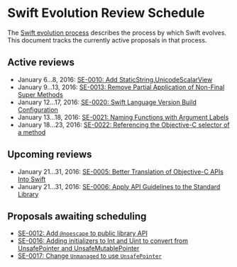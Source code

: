 # Swift Evolution Review Schedule

The [Swift evolution process][evolution-process] describes the process
by which Swift evolves. This document tracks the currently active
proposals in that process.

## Active reviews

* January 6...8, 2016: [SE-0010: Add StaticString.UnicodeScalarView](proposals/0010-add-staticstring-unicodescalarview.md)
* January 9...13, 2016: [SE-0013: Remove Partial Application of Non-Final Super Methods](proposals/0013-remove-partial-application-super.md)
* January 12...17, 2016: [SE-0020: Swift Language Version Build Configuration](proposals/0020-if-swift-version.md)
* January 13...18, 2016: [SE-0021: Naming Functions with Argument Labels](proposals/0021-generalized-naming.md)
* January 18...23, 2016: [SE-0022: Referencing the Objective-C selector of a method](proposals/0022-objc-selectors.md)

## Upcoming reviews

* January 21...31, 2016: [SE-0005: Better Translation of Objective-C APIs Into Swift](proposals/0005-objective-c-name-translation.md)
* January 21...31, 2016: [SE-0006: Apply API Guidelines to the Standard Library](proposals/0006-apply-api-guidelines-to-the-standard-library.md)

## Proposals awaiting scheduling

* [SE-0012: Add `@noescape` to public library API](proposals/0012-add-noescape-to-public-library-api.md)
* [SE-0016: Adding initializers to Int and Uint to convert from UnsafePointer and UnsafeMutablePointer](proposals/0016-initializers-for-converting-unsafe-pointers-to-ints.md)
* [SE-0017: Change `Unmanaged` to use `UnsafePointer`](proposals/0017-convert-unmanaged-to-use-unsafepointer.md)


[evolution-process]: process.md  "The Swift evolution process"

